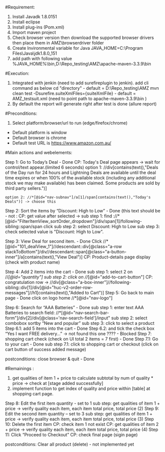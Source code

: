 #Requirement:
1. Install Javadk 1.8.0151
2. Install eclipse
3. Install plug-ins (Pom.xml)
4. Import maven project
5. Check browser version then download the supported browser drivers then place them in AMZ\browserdriver folder
6. Create Invironmental variable for Java 
JAVA_HOME=C:\Program Files\Java\jdk1.8.0_151
7. add path with following value
%JAVA_HOME%\bin,D:\Repo_testing\AMZ\apache-maven-3.3.9\bin

#Execution:
1. Integrated with jenkin (need to add surefireplugin to jenkin). add cli command as below
cd "directory" - default = D:\Repo_testing\AMZ
mvn clean test -Dsurefire.suiteXmlFiles={suiteXmlFile} - default = AMZ_testsuit.xml (need to point path to apache-maven-3.3.9\bin )
2. By default the report will generate right after test is done (allure report)

#Preconditions: 
1. Select platform/browser/url to run (edge/firefox/chrome)
- Default platform is window
- Default browser is chrome
- Default test URL is https://www.amazon.com.au/

#Main actions and webelements:

Step 1: Go to Today’s Deal - Done
	CP: Today's Deal page appears -> wait for control/text appear.(limited 6 seconds)
	option 1: //div[contains(text(),"Deals of the Day run for 24 hours and
	Lightning Deals are available until the deal time expires or when 100% of the
	available stock (including any additional stock we may make available) has
	been claimed. Some products are sold by third party sellers.")]
	
	option 2: //*[@id="nav-subnav"]/a[1]/span[contains(text(),"Today's Deals")] -> choose this

Step 2: Sort the items by “Discount: High to Low” - Done (this text should be - not :
	CP: get value after selected ->
			sub step 1: find ://*[@id="FilterItemView_sortOrder_dropdown"]/div/span[1]/following-sibling::span/span
		click
			sub step 2: select Discount: High to Low
			sub step 3: check selected value is "Discount: High to Low".

Step 3: View Deal for second item. - Done
		Click //*[@id="101_dealView_1"]//descendant::div[@class="a-row stackToBottom"]/div//descendant::span[@class="a-button-inner"]/a[contains(text(),"View Deal")]
	CP: Product-details page display (check with product name)

Step 4: Add 2 items into the cart - Done
			sub step 1: select 2 on //*[@id="quantity"]
			sub step 2: click on //*[@id="add-to-cart-button"]
		CP: congratulation row -> //div[@class="a-box-inner"]//following-sibling::div[1]/div[@id="huc-v2-order-row-messages"]//h1[contains(text(),"Added to Cart")]
Step 5: Go back to main page - Done
		click on logo home //*[@id="nav-logo"]

Step 6: Search for “AAA Batteries” - Done
			sub step 1: enter text AAA Batteries to search field: //*[@id=\"nav-search-bar-form\"]/div[2]/div[@class='nav-search-field']/input"
			sub step 2: select combobox sortby “New and popular”
			sub step 3: click to select a product
		Step 6.1: add 5 items into the cart - Done
		Step 6.2: and tick the check box “Yes I want FREE delivery…” -> not found this one ???? - Blocked
Step 7: shopping cart check (check on UI total 2 items = 7 first) - Done
		Step 7.1: Go to your cart - Done
		sub step 7.1: click to shopping cart or checkout (click on cart button of success added message)
	
postconditions:	
close browser & quit - Done
	
#Remainings :	
1. get qualities of item 1 + price to calculate subtotal by num of quality * price -> check at [stage added successfully]
2. implement function to get index of quality and price within [table] at shopping cart page.

Step 8: Edit the first item quantity - set to 1
	    sub step: get qualities of item 1 + price -> verify quality each item, each item total price, total price (2)
Step 9: Edit the second item quantity – set to 3
		sub step: get qualities of item 1 + price -> verify quality each item, each item total price, total price (3)
Step 10: Delete the first item
		CP: check item 1 not exist
		CP: get qualities of item 2 + price -> verify quality each item, each item total price, total price (4)
Step 11: Click “Proceed to Checkout”
		CP: check final page (sigin page)

postconditions:
Clear all product (delete) - not implemented yet
